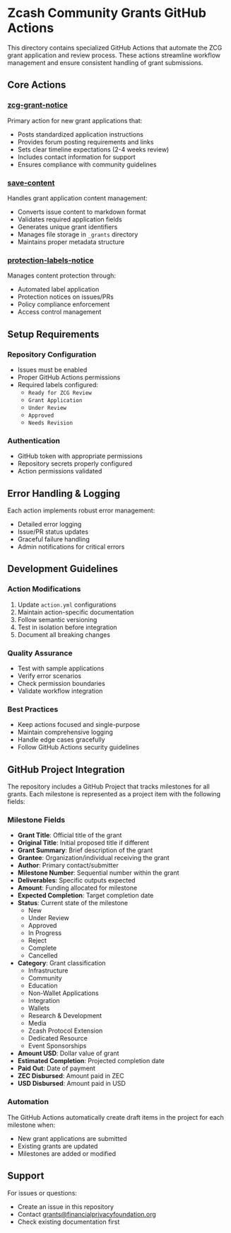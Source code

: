 # Zcash Community Grants GitHub Actions

This directory contains specialized GitHub Actions that automate the ZCG grant application and review process. These actions streamline workflow management and ensure consistent handling of grant submissions.

## Core Actions

### [zcg-grant-notice](./zcg-grant-notice)
Primary action for new grant applications that:
- Posts standardized application instructions
- Provides forum posting requirements and links
- Sets clear timeline expectations (2-4 weeks review)
- Includes contact information for support
- Ensures compliance with community guidelines

### [save-content](./save-content)
Handles grant application content management:
- Converts issue content to markdown format
- Validates required application fields
- Generates unique grant identifiers
- Manages file storage in `_grants` directory
- Maintains proper metadata structure

### [protection-labels-notice](./protection-labels-notice)
Manages content protection through:
- Automated label application
- Protection notices on issues/PRs
- Policy compliance enforcement
- Access control management

## Setup Requirements

### Repository Configuration
- Issues must be enabled
- Proper GitHub Actions permissions
- Required labels configured:
  - `Ready for ZCG Review`
  - `Grant Application`
  - `Under Review`
  - `Approved`
  - `Needs Revision`

### Authentication
- GitHub token with appropriate permissions
- Repository secrets properly configured
- Action permissions validated

## Error Handling & Logging

Each action implements robust error management:
- Detailed error logging
- Issue/PR status updates
- Graceful failure handling
- Admin notifications for critical errors

## Development Guidelines

### Action Modifications
1. Update `action.yml` configurations
2. Maintain action-specific documentation
3. Follow semantic versioning
4. Test in isolation before integration
5. Document all breaking changes

### Quality Assurance
- Test with sample applications
- Verify error scenarios
- Check permission boundaries
- Validate workflow integration

### Best Practices
- Keep actions focused and single-purpose
- Maintain comprehensive logging
- Handle edge cases gracefully
- Follow GitHub Actions security guidelines

## GitHub Project Integration

The repository includes a GitHub Project that tracks milestones for all grants. Each milestone is represented as a project item with the following fields:

### Milestone Fields
- **Grant Title**: Official title of the grant
- **Original Title**: Initial proposed title if different
- **Grant Summary**: Brief description of the grant
- **Grantee**: Organization/individual receiving the grant
- **Author**: Primary contact/submitter
- **Milestone Number**: Sequential number within the grant
- **Deliverables**: Specific outputs expected
- **Amount**: Funding allocated for milestone
- **Expected Completion**: Target completion date
- **Status**: Current state of the milestone
  - New
  - Under Review
  - Approved
  - In Progress
  - Reject
  - Complete
  - Cancelled
- **Category**: Grant classification
  - Infrastructure
  - Community
  - Education
  - Non-Wallet Applications
  - Integration
  - Wallets
  - Research & Development
  - Media
  - Zcash Protocol Extension
  - Dedicated Resource
  - Event Sponsorships
- **Amount USD**: Dollar value of grant
- **Estimated Completion**: Projected completion date
- **Paid Out**: Date of payment
- **ZEC Disbursed**: Amount paid in ZEC
- **USD Disbursed**: Amount paid in USD

### Automation
The GitHub Actions automatically create draft items in the project for each milestone when:
- New grant applications are submitted
- Existing grants are updated
- Milestones are added or modified

## Support

For issues or questions:
- Create an issue in this repository
- Contact grants@financialprivacyfoundation.org
- Check existing documentation first
